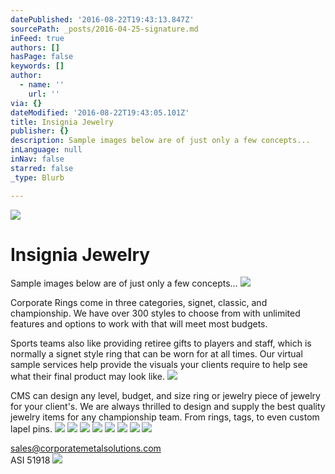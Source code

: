 ```yaml
---
datePublished: '2016-08-22T19:43:13.847Z'
sourcePath: _posts/2016-04-25-signature.md
inFeed: true
authors: []
hasPage: false
keywords: []
author:
  - name: ''
    url: ''
via: {}
dateModified: '2016-08-22T19:43:05.101Z'
title: Insignia Jewelry
publisher: {}
description: Sample images below are of just only a few concepts...
inLanguage: null
inNav: false
starred: false
_type: Blurb

---
```

![](https://the-grid-user-content.s3-us-west-2.amazonaws.com/39f76cef-be3e-4b17-850c-4b92c1ca80f1.jpg)

# Insignia Jewelry

Sample images below are of just only a few concepts...
![](https://the-grid-user-content.s3-us-west-2.amazonaws.com/c2afd9f1-4f3c-4e35-97c8-15db3ade6923.jpg)

Corporate Rings come in three categories, signet, classic, and championship. We have over 300 styles to choose from with unlimited features and options to work with that will meet most budgets.

Sports teams also like providing retiree gifts to players and staff, which is normally a signet style ring that can be worn for at all times. Our virtual sample services help provide the visuals your clients require to help see what their final product may look like.
![](https://s3-us-west-2.amazonaws.com/the-grid-img/p/8efd1472fb231a604b2a6f3ebdcacf6b1880da47.jpg)

CMS can design any level, budget, and size ring or jewelry piece of jewelry for your client's. We are always thrilled to design and supply the best quality jewelry items for any championship team. From rings, tags, to even custom lapel pins.
![](https://s3-us-west-2.amazonaws.com/the-grid-img/p/8aa47d548960f1548bc29082ff60110d665eba05.jpg)
![](https://s3-us-west-2.amazonaws.com/the-grid-img/p/aca6963815d6d8b775b2e787a18ab01164130f6d.jpg)
![](https://s3-us-west-2.amazonaws.com/the-grid-img/p/4cba970335958d02563638762d474e37dcd6cfaa.jpg)
![](https://s3-us-west-2.amazonaws.com/the-grid-img/p/7da7955369dfc9ed19a6519324821a5fe6673f74.jpg)
![](https://s3-us-west-2.amazonaws.com/the-grid-img/p/ebe230250321625216664ab0f57e5da15317fb96.jpg)
![](https://s3-us-west-2.amazonaws.com/the-grid-img/p/82aab28c9726d7b3a444cf3e226c495cd714c6d1.jpg)
![](https://s3-us-west-2.amazonaws.com/the-grid-img/p/da23a4a13c74eda632215c652c41be076cf524a6.jpg)
![](https://s3-us-west-2.amazonaws.com/the-grid-img/p/e95e77c423d99daf22438c0ba60cb287d9b1d5c7.jpg)

sales@corporatemetalsolutions.com  
ASI 51918
![](https://the-grid-user-content.s3-us-west-2.amazonaws.com/7edce955-892e-4a4e-baf1-5704d4ab0c1e.jpg)